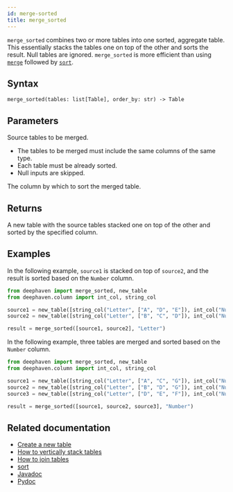 ```yaml
---
id: merge-sorted
title: merge_sorted
---
```


`merge_sorted` combines two or more tables into one sorted, aggregate table. This essentially stacks the tables one on top of the other and sorts the result. Null tables are ignored. `merge_sorted` is more efficient than using [`merge`](./merge.md) followed by [`sort`](../sort/sort.md).

## Syntax

```
merge_sorted(tables: list[Table], order_by: str) -> Table
```

## Parameters

<ParamTable>
<Param name="tables" type="list[Table]">

Source tables to be merged.

- The tables to be merged must include the same columns of the same type.
- Each table must be already sorted.
- Null inputs are skipped.

</Param>
<Param name="order_by" type="str">

The column by which to sort the merged table.

</Param>
</ParamTable>

## Returns

A new table with the source tables stacked one on top of the other and sorted by the specified column.

## Examples

In the following example, `source1` is stacked on top of `source2`, and the result is sorted based on the `Number` column.

```python order=source1,source2,result
from deephaven import merge_sorted, new_table
from deephaven.column import int_col, string_col

source1 = new_table([string_col("Letter", ["A", "D", "E"]), int_col("Number", [3, 4, 7])])
source2 = new_table([string_col("Letter", ["B", "C", "D"]), int_col("Number", [1, 2, 5])])

result = merge_sorted([source1, source2], "Letter")
```

In the following example, three tables are merged and sorted based on the `Number` column.

```python order=source1,source2,source3,result
from deephaven import merge_sorted, new_table
from deephaven.column import int_col, string_col

source1 = new_table([string_col("Letter", ["A", "C", "G"]), int_col("Number", [1, 6, 9])])
source2 = new_table([string_col("Letter", ["B", "D", "G"]), int_col("Number", [3, 5, 8])])
source3 = new_table([string_col("Letter", ["D", "E", "F"]), int_col("Number", [2, 4, 7])])

result = merge_sorted([source1, source2, source3], "Number")
```

## Related documentation

- [Create a new table](../../../how-to-guides/new-table.md)
- [How to vertically stack tables](../../../how-to-guides/merge-tables.md)
- [How to join tables](../../../how-to-guides/join-two-tables.md)
- [sort](../sort/sort.md)
- [Javadoc](<https://deephaven.io/core/javadoc/io/deephaven/engine/util/TableTools.html#mergeSorted(java.lang.String,io.deephaven.engine.table.Table...)>)
- [Pydoc](https://deephaven.io/core/pydoc/code/deephaven.table_factory.html?highlight=merge#deephaven.table_factory.merge_sorted)
